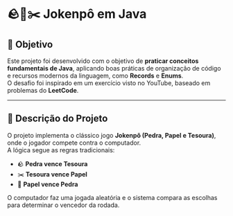 # 🪨📄✂️ Jokenpô em Java

## 🎯 Objetivo
Este projeto foi desenvolvido com o objetivo de **praticar conceitos fundamentais de Java**, aplicando boas práticas de organização de código e recursos modernos da linguagem, como **Records** e **Enums**.  
O desafio foi inspirado em um exercício visto no YouTube, baseado em problemas do **LeetCode**.

---

## 🧩 Descrição do Projeto
O projeto implementa o clássico jogo **Jokenpô (Pedra, Papel e Tesoura)**, onde o jogador compete contra o computador.  
A lógica segue as regras tradicionais:

- 🪨 **Pedra vence Tesoura**
- ✂️ **Tesoura vence Papel**
- 📄 **Papel vence Pedra**

O computador faz uma jogada aleatória e o sistema compara as escolhas para determinar o vencedor da rodada.
